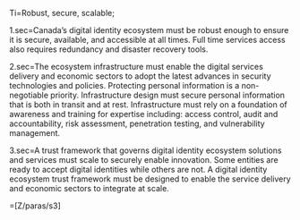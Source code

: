 Ti=Robust, secure, scalable;

1.sec=Canada’s digital identity ecosystem must be robust enough to ensure it is secure, available, and accessible at all times. Full time services access also requires redundancy and disaster recovery tools.

2.sec=The ecosystem infrastructure must enable the digital services delivery and economic sectors to adopt the latest advances in security technologies and policies. Protecting personal information is a non-negotiable priority. Infrastructure design must secure personal information that is both in transit and at rest. Infrastructure must rely on a foundation of awareness and training for expertise including: access control, audit and accountability, risk assessment, penetration testing, and vulnerability management.

3.sec=A trust framework that governs digital identity ecosystem solutions and services must scale to securely enable innovation. Some entities are ready to accept digital identities while others are not. A digital identity ecosystem trust framework must be designed to enable the service delivery and economic sectors to integrate at scale.

=[Z/paras/s3]